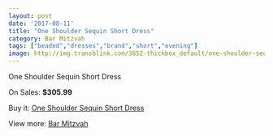 ```yaml
---
layout: post
date: '2017-08-11'
title: "One Shoulder Sequin Short Dress"
category: Bar Mitzvah
tags: ["beaded","dresses","brand","short","evening"]
image: http://img.transblink.com/3852-thickbox_default/one-shoulder-sequin-short-dress.jpg
---
```

One Shoulder Sequin Short Dress

On Sales: **$305.99**
<a href="https://www.transblink.com/en/bar-mitzvah/1225-one-shoulder-sequin-short-dress.html"><amp-img layout="responsive" width="600" height="600" src="//img.transblink.com/3852-thickbox_default/one-shoulder-sequin-short-dress.jpg" alt="One Shoulder Sequin Short Dress 0" /></a>
<a href="https://www.transblink.com/en/bar-mitzvah/1225-one-shoulder-sequin-short-dress.html"><amp-img layout="responsive" width="600" height="600" src="//img.transblink.com/3855-thickbox_default/one-shoulder-sequin-short-dress.jpg" alt="One Shoulder Sequin Short Dress 1" /></a>
<a href="https://www.transblink.com/en/bar-mitzvah/1225-one-shoulder-sequin-short-dress.html"><amp-img layout="responsive" width="600" height="600" src="//img.transblink.com/3854-thickbox_default/one-shoulder-sequin-short-dress.jpg" alt="One Shoulder Sequin Short Dress 2" /></a>
<a href="https://www.transblink.com/en/bar-mitzvah/1225-one-shoulder-sequin-short-dress.html"><amp-img layout="responsive" width="600" height="600" src="//img.transblink.com/3853-thickbox_default/one-shoulder-sequin-short-dress.jpg" alt="One Shoulder Sequin Short Dress 3" /></a>

Buy it: [One Shoulder Sequin Short Dress](https://www.transblink.com/en/bar-mitzvah/1225-one-shoulder-sequin-short-dress.html "One Shoulder Sequin Short Dress")

View more: [Bar Mitzvah](https://www.transblink.com/en/2-bar-mitzvah "Bar Mitzvah")
